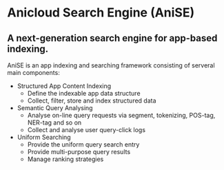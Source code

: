 # Anicloud Search Engine (AniSE)

## A next-generation search engine for app-based indexing.

AniSE is an app indexing and searching framework consisting of serveral main components: 

* Structured App Content Indexing
  * Define the indexable app data structure
  * Collect, filter, store and index structured data
* Semantic Query Analysing
  * Analyse on-line query requests via segment, tokenizing, POS-tag, NER-tag and so on
  * Collect and analyse user query-click logs  
* Uniform Searching 
  * Provide the uniform query search entry 
  * Provide multi-purpose query results
  * Manage ranking strategies
